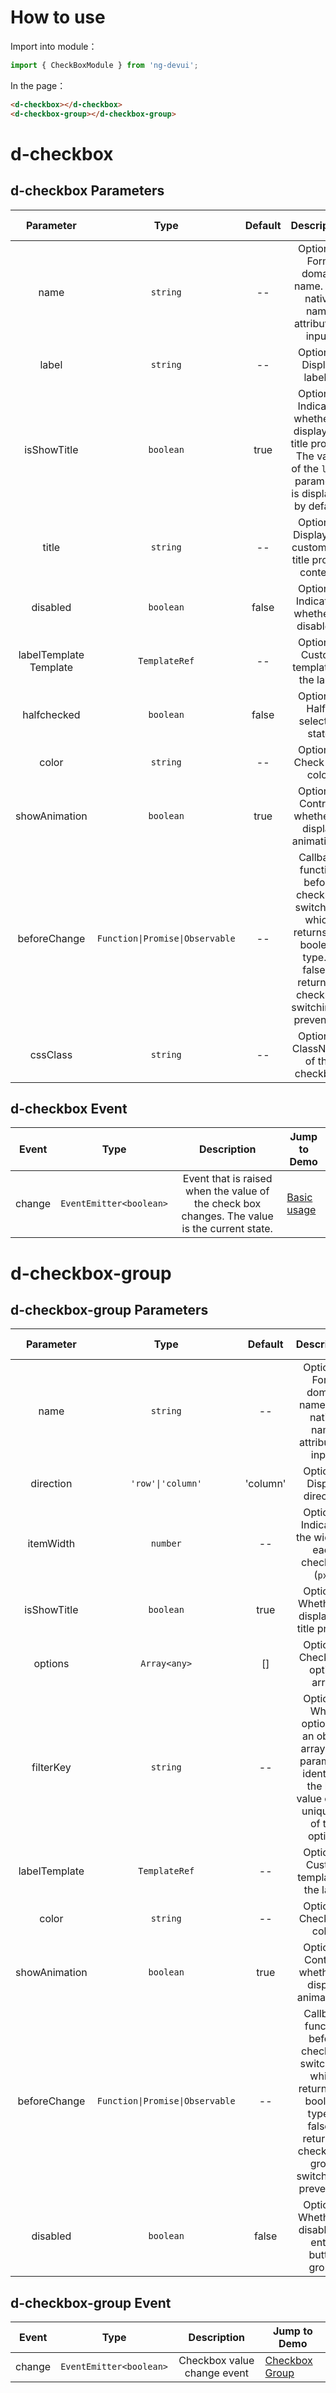 # How to use

Import into module：

```ts
import { CheckBoxModule } from 'ng-devui';
```

In the page：

```html
<d-checkbox></d-checkbox> 
<d-checkbox-group></d-checkbox-group>
```

# d-checkbox

## d-checkbox Parameters

|       Parameter        |              Type               | Default |                                                             Description                                                             | Jump to Demo                                         |Global Config| 
| :----------------: | :--------------------: | :-----------------------------: | :-----: | :---------------------------------------------------------------------------------------------------------------------------------: | ---------------------------------------------------- |
|          name          |            `string`             |   --    |                                   Optional. Form domain name. The native name attribute is input.                                   | [Basic usage](demo#checkbox-basic)                   |
|         label          |            `string`             |   --    |                                                      Optional. Display labels.                                                      | [Basic usage](demo#checkbox-basic)                   |
|      isShowTitle       |            `boolean`            |  true   |        Optional. Indicates whether to display the title prompt. The value of the `label` parameter is displayed by default.         | [Basic usage](demo#checkbox-basic)                   |
|         title          |            `string`             |   --    |                                       Optional. Display the customized title prompt content.                                        | [Basic usage](demo#checkbox-basic)                   |
|        disabled        |            `boolean`            |  false  |                                             Optional. Indicating whether to disable it.                                             | [Basic usage](demo#checkbox-basic)                   |
| labelTemplate Template |          `TemplateRef`          |   --    |                                               Optional. Custom template of the label                                                | [Basic usage](demo#checkbox-basic)                   |
|      halfchecked       |            `boolean`            |  false  |                                                    Optional. Half-selected state                                                    | [Basic usage](demo#checkbox-basic)                   |
|         color          |            `string`             |   --    |                                                      Optional. Check box color                                                      | [Basic usage](demo#checkbox-basic)                   |
|     showAnimation      |            `boolean`            |  true   |                                          Optional. Controls whether to display animations.                                          | [Basic usage](demo#checkbox-basic)                   | ✔ |
|      beforeChange      | `Function\|Promise\|Observable` |   --    | Callback function before checkbox switching, which returns the boolean type. If false is returned, checkbox switching is prevented. | [Stop Checkbox Switching](demo#condition-change) |
| cssClass | `string` |  --   | Optional. ClassName of the checkbox. |

## d-checkbox Event

| Event  |          Type           |                                          Description                                          | Jump to Demo                       |
| :----: | :---------------------: | :-------------------------------------------------------------------------------------------: | ---------------------------------- |
| change | `EventEmitter<boolean>` | Event that is raised when the value of the check box changes. The value is the current state. | [Basic usage](demo#checkbox-basic) |

# d-checkbox-group

## d-checkbox-group Parameters

|       Parameter        |              Type               | Default  |                                                                  Description                                                                  | Jump to Demo                                         |Global Config| 
| :----------------: | :--------------------: | :-----------------------------: | :------: | :-------------------------------------------------------------------------------------------------------------------------------------------: | ---------------------------------------------------- |
|          name          |            `string`             |    --    |                                        Optional. Form domain name. The native name attribute is input.                                        | [Checkbox Group](demo#tabs-group)               |
|       direction        |        `'row'\|'column'`        | 'column' |                                                          Optional. Display direction                                                          | [Checkbox Group](demo#tabs-group)               |
|       itemWidth        |            `number`             |    --    | Optional. Indicating the width of each checkbox (`px`). | [Checkbox Group](demo#tabs-group)               |
|      isShowTitle       |            `boolean`            |   true   |                                                 Optional. Whether to display the title prompt                                                 | [Checkbox Group](demo#tabs-group)               |
|        options         |          `Array<any>`           |    []    |                                                       Optional. Check box option array                                                        | [Checkbox Group](demo#tabs-group)               |
|       filterKey        |            `string`             |    --    |              Optional. When options is an object array, this parameter identifies the key value of the unique ID of the option.               | [Checkbox Group](demo#tabs-group)               |
| labelTemplate |          `TemplateRef`          |    --    |                                                    Optional. Custom template of the label                                                     | [Checkbox Group](demo#tabs-group)               |
|         color          |            `string`             |    --    |                                                           Optional. Check box color                                                           | [Checkbox Group](demo#tabs-group)               |
|     showAnimation      |            `boolean`            |   true   |                                               Optional. Controls whether to display animations.                                               | [Checkbox Group](demo#tabs-group)               |✔ |
|      beforeChange      | `Function\|Promise\|Observable` |    --    |   Callback function before checkbox switching, which returns the boolean type. If false is returned, checkbox-group switching is prevented.   | [Stop Checkbox Switching](demo#condition-change) |
|        disabled        |            `boolean`            |  false   |                                             Optional. Whether to disable the entire button group.                                             | [Checkbox Group](demo#tabs-group)               |

## d-checkbox-group Event

| Event  |          Type           |         Description         | Jump to Demo                           |
| :----: | :---------------------: | :-------------------------: | -------------------------------------- |
| change | `EventEmitter<boolean>` | Checkbox value change event | [Checkbox Group](demo#tabs-group) |
